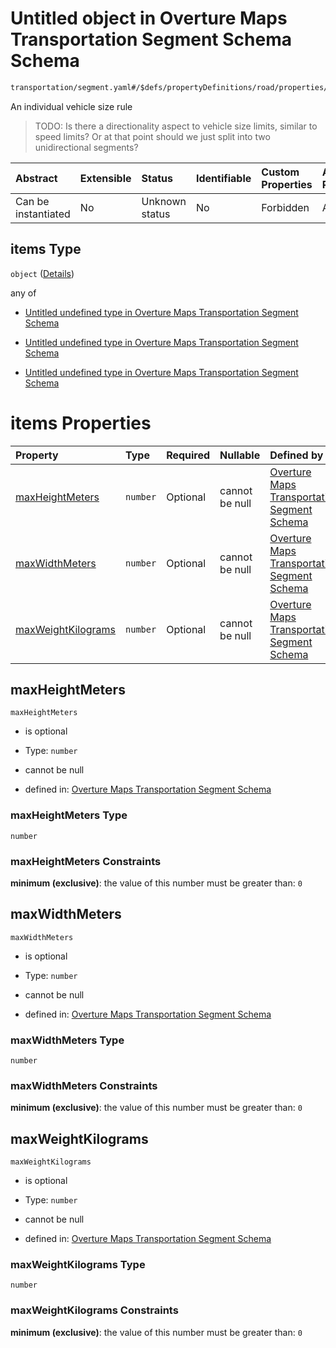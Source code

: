 # Untitled object in Overture Maps Transportation Segment Schema Schema

```txt
transportation/segment.yaml#/$defs/propertyDefinitions/road/properties/restrictions/properties/sizeLimits/items
```

An individual vehicle size rule

> TODO: Is there a directionality aspect to vehicle size limits, similar to speed limits? Or at that point should we just split into two unidirectional segments?

| Abstract            | Extensible | Status         | Identifiable | Custom Properties | Additional Properties | Access Restrictions | Defined In                                                                                                      |
| :------------------ | :--------- | :------------- | :----------- | :---------------- | :-------------------- | :------------------ | :-------------------------------------------------------------------------------------------------------------- |
| Can be instantiated | No         | Unknown status | No           | Forbidden         | Allowed               | none                | [segment.yaml\*](../../../../../../../tmp/jsonschema/schema/transportation/segment.yaml "open original schema") |

## items Type

`object` ([Details](segment-defs-propertydefinitions-road-properties-restrictions-properties-sizelimits-items.md))

any of

*   [Untitled undefined type in Overture Maps Transportation Segment Schema](segment-defs-propertydefinitions-road-properties-restrictions-properties-sizelimits-items-anyof-0.md "check type definition")

*   [Untitled undefined type in Overture Maps Transportation Segment Schema](segment-defs-propertydefinitions-road-properties-restrictions-properties-sizelimits-items-anyof-1.md "check type definition")

*   [Untitled undefined type in Overture Maps Transportation Segment Schema](segment-defs-propertydefinitions-road-properties-restrictions-properties-sizelimits-items-anyof-2.md "check type definition")

# items Properties

| Property                                  | Type     | Required | Nullable       | Defined by                                                                                                                                                                                                                                                                                                                |
| :---------------------------------------- | :------- | :------- | :------------- | :------------------------------------------------------------------------------------------------------------------------------------------------------------------------------------------------------------------------------------------------------------------------------------------------------------------------ |
| [maxHeightMeters](#maxheightmeters)       | `number` | Optional | cannot be null | [Overture Maps Transportation Segment Schema](segment-defs-propertydefinitions-road-properties-restrictions-properties-sizelimits-items-properties-maxheightmeters.md "transportation/segment.yaml#/$defs/propertyDefinitions/road/properties/restrictions/properties/sizeLimits/items/properties/maxHeightMeters")       |
| [maxWidthMeters](#maxwidthmeters)         | `number` | Optional | cannot be null | [Overture Maps Transportation Segment Schema](segment-defs-propertydefinitions-road-properties-restrictions-properties-sizelimits-items-properties-maxwidthmeters.md "transportation/segment.yaml#/$defs/propertyDefinitions/road/properties/restrictions/properties/sizeLimits/items/properties/maxWidthMeters")         |
| [maxWeightKilograms](#maxweightkilograms) | `number` | Optional | cannot be null | [Overture Maps Transportation Segment Schema](segment-defs-propertydefinitions-road-properties-restrictions-properties-sizelimits-items-properties-maxweightkilograms.md "transportation/segment.yaml#/$defs/propertyDefinitions/road/properties/restrictions/properties/sizeLimits/items/properties/maxWeightKilograms") |

## maxHeightMeters



`maxHeightMeters`

*   is optional

*   Type: `number`

*   cannot be null

*   defined in: [Overture Maps Transportation Segment Schema](segment-defs-propertydefinitions-road-properties-restrictions-properties-sizelimits-items-properties-maxheightmeters.md "transportation/segment.yaml#/$defs/propertyDefinitions/road/properties/restrictions/properties/sizeLimits/items/properties/maxHeightMeters")

### maxHeightMeters Type

`number`

### maxHeightMeters Constraints

**minimum (exclusive)**: the value of this number must be greater than: `0`

## maxWidthMeters



`maxWidthMeters`

*   is optional

*   Type: `number`

*   cannot be null

*   defined in: [Overture Maps Transportation Segment Schema](segment-defs-propertydefinitions-road-properties-restrictions-properties-sizelimits-items-properties-maxwidthmeters.md "transportation/segment.yaml#/$defs/propertyDefinitions/road/properties/restrictions/properties/sizeLimits/items/properties/maxWidthMeters")

### maxWidthMeters Type

`number`

### maxWidthMeters Constraints

**minimum (exclusive)**: the value of this number must be greater than: `0`

## maxWeightKilograms



`maxWeightKilograms`

*   is optional

*   Type: `number`

*   cannot be null

*   defined in: [Overture Maps Transportation Segment Schema](segment-defs-propertydefinitions-road-properties-restrictions-properties-sizelimits-items-properties-maxweightkilograms.md "transportation/segment.yaml#/$defs/propertyDefinitions/road/properties/restrictions/properties/sizeLimits/items/properties/maxWeightKilograms")

### maxWeightKilograms Type

`number`

### maxWeightKilograms Constraints

**minimum (exclusive)**: the value of this number must be greater than: `0`
